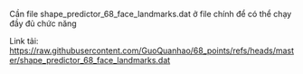 Cần file shape_predictor_68_face_landmarks.dat ở file chính để có thể chạy đầy đủ chức năng

Link tải: https://raw.githubusercontent.com/GuoQuanhao/68_points/refs/heads/master/shape_predictor_68_face_landmarks.dat
